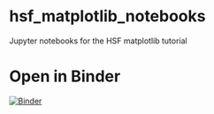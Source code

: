 # hsf_matplotlib_notebooks
Jupyter notebooks for the HSF matplotlib tutorial
# Open in Binder

[![Binder](https://mybinder.org/badge_logo.svg)](https://mybinder.org/v2/gh/plttraining/hsf_matplotlib_notebooks/main)
